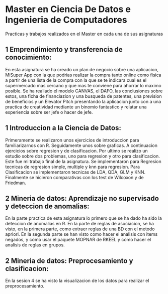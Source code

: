# Master en Ciencia De Datos e Ingenieria de Computadores
Practicas y trabajos realizados en el Master en cada una de sus asignaturas

## 1 Emprendimiento y transferencia de conocimiento:
En esta asignatura se ha creado un plan de negocio sobre una aplicacion, MiSuper App con la que podrias realizar la compra tanto online como fisica a partir de una lista de la compra con la que se te indicara cual es el supermercado mas cercano y que mas te conviene para ahorrar lo maximo posible. Se ha realiado el modelo CANVAS, el DAFO, las conclusiones sobre estos, una ficha de financiazion y una busqueda de patentes, una prevision de beneficios y un Elevator Pitch presentando la aplicacion junto con a una practica de creatividad mediante un binomio fantastico y relatar una experiencia sobre ser jefe o hacer de jefe.

## 1 Introduccion a la Ciencia de Datos:
Primeramente se realizaron unos ejercicios de introduccion para familiarizarnos con R. Seguidamente unos sobre graficas. A continuacion ejercicios sobre regresion y de clasificacion. Por ultimo se realizo un estudio sobre dos problemas, uno para regresion y otro para clasificacion. Este fue mi trabajo final de la asignatura. Se implementaron para Regresion tecnicas de regresion simple, multiple y knn para regresion. Para Clasificacion se implementaron tecnicas de LDA, QDA, GLM y KNN. Finalmente se hicieron comparativas con los test de Wilcoxon y de Friedman. 

## 2 Mineria de datos: Aprendizaje no supervisado y deteccion de anomalias:
En la parte practica de esta asignatura lo primero que se ha dado ha sido la deteccion de anomalias en R.
En la parte de reglas de asociacion, se ha visto, en la primera parte, como extraer reglas de una BD con el metodo apriori. En la segunda parte se han visto como hacer el analisis con items negados, y como usar el paquete MOPNAR de RKEEL y como hacer el analisis de reglas en grupos. 

## 2 Mineria de datos: Preprocesamiento y clasificacion:
En la sesion 4 se ha visto la visualizacion de los datos para realizar el preprocesamiento.
